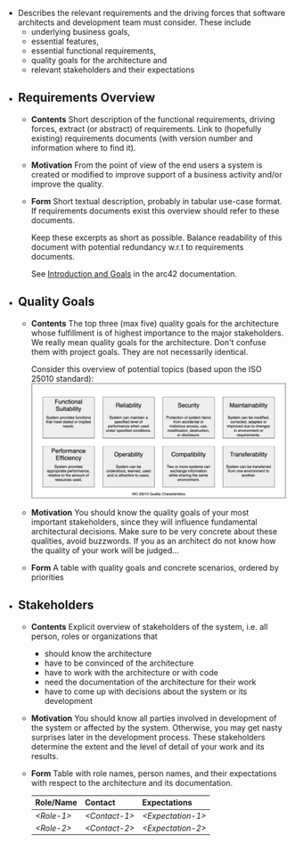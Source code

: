 - Describes the relevant requirements and the driving forces that software architects and development team must consider. These include
	- underlying business goals,
	- essential features,
	- essential functional requirements,
	- quality goals for the architecture and
	- relevant stakeholders and their expectations
- ## Requirements Overview
	- **Contents**
	  Short description of the functional requirements, driving forces, extract (or abstract) of requirements. Link to (hopefully existing) requirements documents (with version number and information where to find it).
	- **Motivation**
	  From the point of view of the end users a system is created or modified to improve support of a business activity and/or improve the quality.
	- **Form**
	  Short textual description, probably in tabular use-case format. If requirements documents exist this overview should refer to these documents.
	  
	  Keep these excerpts as short as possible. Balance readability of this document with potential redundancy w.r.t to requirements documents.
	  
	  See [Introduction and Goals](https://docs.arc42.org/section-1/) in the arc42 documentation.
- ## Quality Goals
	- **Contents**
	  The top three (max five) quality goals for the architecture whose fulfillment is of highest importance to the major stakeholders. We really mean quality goals for the architecture. Don't confuse them with project goals. They are not necessarily identical.
	  
	  Consider this overview of potential topics (based upon the ISO 25010 standard):
	  ![Categories of Quality Requirements](images/01_2_iso-25010-topics-EN.png)
	- **Motivation**
	  You should know the quality goals of your most important stakeholders, since they will influence fundamental architectural decisions. Make sure to be very concrete about these qualities, avoid buzzwords. If you as an architect do not know how the quality of your work will be judged...
	- **Form**
	  A table with quality goals and concrete scenarios, ordered by priorities
- ## Stakeholders
	- **Contents**
	  Explicit overview of stakeholders of the system, i.e. all person, roles
	  or organizations that
		- should know the architecture
		- have to be convinced of the architecture
		- have to work with the architecture or with code
		- need the documentation of the architecture for their work
		- have to come up with decisions about the system or its development
	- **Motivation**
	  You should know all parties involved in development of the system or affected by the system. Otherwise, you may get nasty surprises later in the development process. These stakeholders determine the extent and the level of detail of your work and its results.
	- **Form**
	  Table with role names, person names, and their expectations with respect
	  to the architecture and its documentation.
	  
	  | Role/Name  | Contact                   | Expectations              |
	  |-------------|--------------------|----------------------|
	  | *\<Role-1>* | *\<Contact-1>*            | *\<Expectation-1>*        |
	  | *\<Role-2>* | *\<Contact-2>*            | *\<Expectation-2>*        |